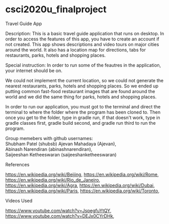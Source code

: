 # csci2020u_finalproject

Travel Guide App

Description: 
This is a basic travel guide application that runs on desktop. In order to access the features of this app, you have to create an account if not created. This app shows descriptions and video tours on major cities around the world. It also has a location map for directions, tabs for restaurants, parks, hotels and shopping places.

Special instruction:
In order to run some of the feautres in the application, your internet should be on.

We could not implement the current location, so we could not generate the nearest restaurants, parks, hotels and shopping places. So we ended up putting common fast-food restaurant images that are found around the world and we did the same thing for parks, hotels and shopping places. 

In order to run our application, you must got to the terminal and direct the terminal to where the folder where the program has been cloned to. Then once you get to the
folder, type in gradle run, if that doesn't work, type in gradle classes first, gradle build second, and gradle run third to run the program.


Group memebers with github usernames:                                                                                       
Shubham Patel (shubsb)
Ajevan Mahadaya (Ajevan),                                                                                                  
Abinash Narendiran (abinashnarendiran),                                                                               
Saijeeshan Ketheeswaran (saijeeshanketheeswaran)

References

https://en.wikipedia.org/wiki/Beijing,
https://en.wikipedia.org/wiki/Rome,
https://en.wikipedia.org/wiki/Rio_de_Janeiro,
https://en.wikipedia.org/wiki/Agra,
https://en.wikipedia.org/wiki/Dubai,
https://en.wikipedia.org/wiki/Paris,
https://en.wikipedia.org/wiki/Toronto,


Videos Used

https://www.youtube.com/watch?v=JspegfuYtQY,
https://www.youtube.com/watch?v=DEJx0CYrDHk,

